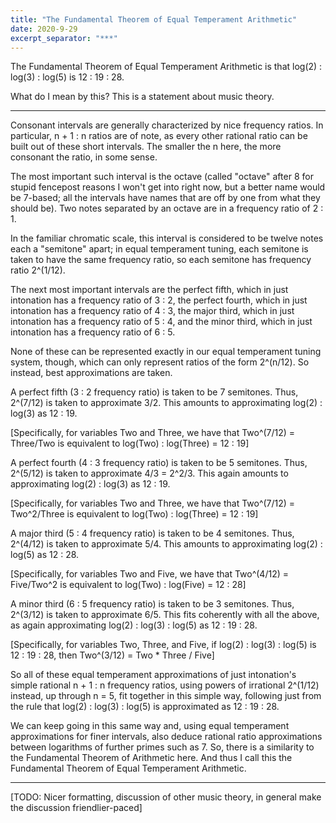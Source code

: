 ```yaml
---
title: "The Fundamental Theorem of Equal Temperament Arithmetic"
date: 2020-9-29
excerpt_separator: "***"
---
```

The Fundamental Theorem of Equal Temperament Arithmetic is that log(2) : log(3) : log(5) is 12 : 19 : 28.

What do I mean by this? This is a statement about music theory.

***

Consonant intervals are generally characterized by nice frequency ratios. In particular, n + 1 : n ratios are of note, as every other rational ratio can be built out of these short intervals. The smaller the n here, the more consonant the ratio, in some sense.

The most important such interval is the octave (called "octave" after 8 for stupid fencepost reasons I won't get into right now, but a better name would be 7-based; all the intervals have names that are off by one from what they should be). Two notes separated by an octave are in a frequency ratio of 2 : 1.

In the familiar chromatic scale, this interval is considered to be twelve notes each a "semitone" apart; in equal temperament tuning, each semitone is taken to have the same frequency ratio, so each semitone has frequency ratio 2^(1/12).

The next most important intervals are the perfect fifth, which in just intonation has a frequency ratio of 3 : 2, the perfect fourth, which in just intonation has a frequency ratio of 4 : 3, the major third, which in just intonation has a frequency ratio of 5 : 4, and the minor third, which in just intonation has a frequency ratio of 6 : 5.

None of these can be represented exactly in our equal temperament tuning system, though, which can only represent ratios of the form 2^(n/12). So instead, best approximations are taken.

A perfect fifth (3 : 2 frequency ratio) is taken to be 7 semitones. Thus, 2^(7/12) is taken to approximate 3/2. This amounts to approximating log(2) : log(3) as 12 : 19.

[Specifically, for variables Two and Three, we have that Two^(7/12) = Three/Two is equivalent to log(Two) : log(Three) = 12 : 19]

A perfect fourth (4 : 3 frequency ratio) is taken to be 5 semitones. Thus, 2^(5/12) is taken to approximate 4/3 = 2^2/3. This again amounts to approximating log(2) : log(3) as 12 : 19.

[Specifically, for variables Two and Three, we have that Two^(7/12) = Two^2/Three is equivalent to log(Two) : log(Three) = 12 : 19]

A major third (5 : 4 frequency ratio) is taken to be 4 semitones. Thus, 2^(4/12) is taken to approximate 5/4. This amounts to approximating log(2) : log(5) as 12 : 28.

[Specifically, for variables Two and Five, we have that Two^(4/12) = Five/Two^2 is equivalent to log(Two) : log(Five) = 12 : 28]

A minor third (6 : 5 frequency ratio) is taken to be 3 semitones. Thus, 2^(3/12) is taken to approximate 6/5. This fits coherently with all the above, as again approximating log(2) : log(3) : log(5) as 12 : 19 : 28.

[Specifically, for variables Two, Three, and Five, if log(2) : log(3) : log(5) is 12 : 19 : 28, then Two^(3/12) = Two * Three / Five]

So all of these equal temperament approximations of just intonation's simple rational n + 1 : n frequency ratios, using powers of irrational 2^(1/12) instead, up through n = 5, fit together in this simple way, following just from the rule that log(2) : log(3) : log(5) is approximated as 12 : 19 : 28.

We can keep going in this same way and, using equal temperament approximations for finer intervals, also deduce rational ratio approximations between logarithms of further primes such as 7. So, there is a similarity to the Fundamental Theorem of Arithmetic here. And thus I call this the Fundamental Theorem of Equal Temperament Arithmetic.

***

[TODO: Nicer formatting, discussion of other music theory, in general make the discussion friendlier-paced]